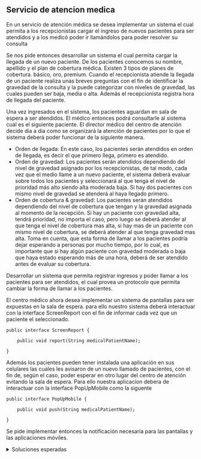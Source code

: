 ## Servicio de atencion medica
En un servicio de atención médica se desea implementar un sistema el cual permita a los recepcionistas cargar el ingreso de nuevos pacientes para ser atendidos y a los medicó poder ir llamándolos para poder resolver su consulta

Se nos pide entonces desarrollar un sistema el cual permita cargar la llegada de un nuevo paciente. De los pacientes conocemos su nombre, apellido y el plan de cobertura médica. Existen 3 tipos de planes de cobertura. básico, oro, premium.
Cuando el recepcionista atiende la llegada de un paciente realiza unas breves preguntas con el fin de identificar la gravedad de la consulta y la puede categorizar con niveles de gravedad, las cuales pueden ser baja, media o alta. Además el recepcionista registra hora de llegada del paciente.

Una vez ingresados en el sistema, los pacientes aguardan en sala de espera a ser atendidos. El médico entonces podrá consultarle al sistema cuál es el siguiente paciente.
El director médico del centro de atención decide dia a dia como se organizará la atención de pacientes por lo que el sistema deberá poder funcionar de la siguiente manera.
* Orden de llegada: En este caso, los pacientes serán atendidos en orden de llegada, es decir el que primero llega, primero es atendido. 
* Orden de gravedad: Los pacientes serán atendidos dependiendo del nivel de gravedad asignado por los recepcionistas, de tal modo, cada vez que el medio llame a un nuevo paciente, el sistema deberá evaluar sobre todos los pacientes y seleccionará al que tenga el nivel de prioridad más alto siendo alta  moderada  baja. Si hay dos pacientes con mismo nivel de gravedad se atenderá al haya llegado primero.
* Orden de cobertura & gravedad: Los pacientes serán atendidos dependiendo del nivel de cobertura que tengan y la gravedad asignada al momento de la recepción. Si hay un paciente con gravedad alta, tendrá prioridad, no importa el caso, pero luego se deberá atender al que tenga el nivel de cobertura mas alta, si hay mas de un paciente con mismo nivel de cobertura, se deberá atender al que tenga gravedad mas alta. Toma en cuenta, que esta forma de llamar a los pacientes podría dejar esperando a personas por mucho tiempo, por lo cual, es importante que si hay algún paciente con gravedad moderada o baja que haya estado esperando más de una hora, deberá de ser atendido antes de evaluar su cobertura.

Desarrollar un sistema que permita registrar ingresos y poder llamar a los pacientes para ser atendidos, el cual provea un protocolo que permita cambiar la forma de llamar a los pacientes.

El centro médico ahora desea implementar un sistema de pantallas para ser expuestas en la sala de espera. para ello nuestro sistema deberá interactuar con la interface ScreenReport con el fin de informar cada vez que un paciente el seleccionado.

```
public interface ScreenReport {
	
	public void report(String medicalPatientName);
	
}
```

Además los pacientes pueden tener instalada una aplicación en sus celulares las cuales les avisaron de un nuevo llamado de pacientes, con el fin de, según el caso, poder esperar en otro lugar del centro de atención evitando la sala de espera. 
Para ello nuestra aplicacion debera de interactuar con la interface PopUpMobile como la siguente

```
public interface PopUpMobile {
	
	public void push(String medicalPatientName);
	
}
```

Se pide implementar entonces la notificación necesaria para las pantallas y las aplicaciones móviles.




<details>
<summary>Soluciones esperadas</summary>

Strategy para las formas de llamar a los pacientes.
Observer & adpter para notificar quien ha sido llamado.

El sistema debera de tener al menos un mensaje que registre la llegada de un paciente y otro mensaje que devuelva un paciente segun la estrategia selecionada y saque a ese paciente de la lista
</details>
